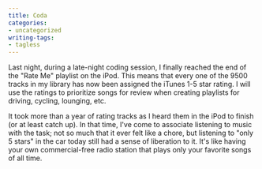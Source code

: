```yaml
---
title: Coda
categories:
- uncategorized
writing-tags:
- tagless
---
```


Last night, during a late-night coding session, I finally reached the end of the "Rate Me" playlist on the iPod.  This means that every one of the 9500 tracks in my library has now been assigned the iTunes 1-5 star rating.  I will use the ratings to prioritize songs for review when creating playlists for driving, cycling, lounging, etc.

It took more than a year of rating tracks as I heard them in the iPod to finish (or at least catch up).  In that time, I've come to associate listening to music with the task; not so much that it ever felt like a chore, but listening to "only 5 stars" in the car today still had a sense of liberation to it.  It's like having your own commercial-free radio station that plays only your favorite songs of all time.
